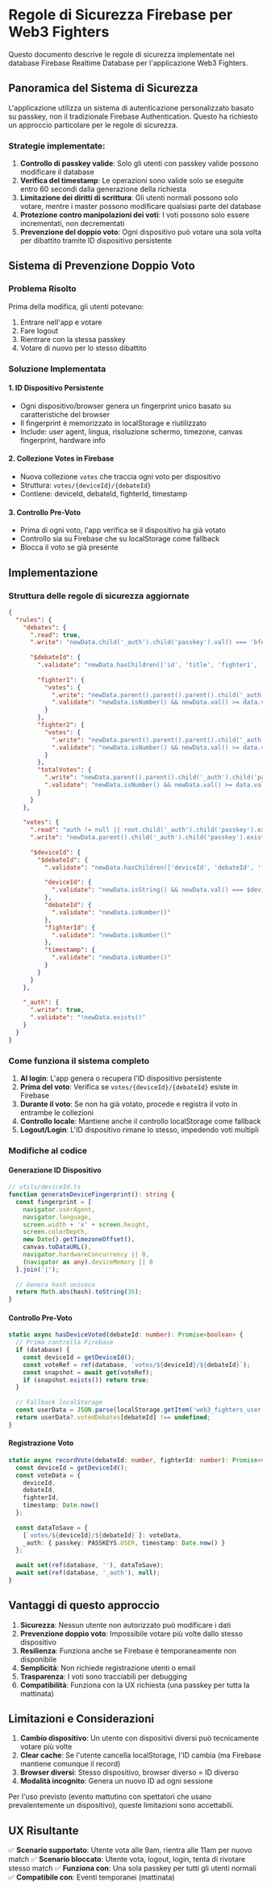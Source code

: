 # Regole di Sicurezza Firebase per Web3 Fighters

Questo documento descrive le regole di sicurezza implementate nel database Firebase Realtime Database per l'applicazione Web3 Fighters.

## Panoramica del Sistema di Sicurezza

L'applicazione utilizza un sistema di autenticazione personalizzato basato su passkey, non il tradizionale Firebase Authentication. Questo ha richiesto un approccio particolare per le regole di sicurezza.

### Strategie implementate:

1. **Controllo di passkey valide**: Solo gli utenti con passkey valide possono modificare il database
2. **Verifica del timestamp**: Le operazioni sono valide solo se eseguite entro 60 secondi dalla generazione della richiesta
3. **Limitazione dei diritti di scrittura**: Gli utenti normali possono solo votare, mentre i master possono modificare qualsiasi parte del database
4. **Protezione contro manipolazioni dei voti**: I voti possono solo essere incrementati, non decrementati
5. **Prevenzione del doppio voto**: Ogni dispositivo può votare una sola volta per dibattito tramite ID dispositivo persistente

## Sistema di Prevenzione Doppio Voto

### Problema Risolto
Prima della modifica, gli utenti potevano:
1. Entrare nell'app e votare
2. Fare logout
3. Rientrare con la stessa passkey
4. Votare di nuovo per lo stesso dibattito

### Soluzione Implementata

#### 1. ID Dispositivo Persistente
- Ogni dispositivo/browser genera un fingerprint unico basato su caratteristiche del browser
- Il fingerprint è memorizzato in localStorage e riutilizzato
- Include: user agent, lingua, risoluzione schermo, timezone, canvas fingerprint, hardware info

#### 2. Collezione Votes in Firebase
- Nuova collezione `votes` che traccia ogni voto per dispositivo
- Struttura: `votes/{deviceId}/{debateId}`
- Contiene: deviceId, debateId, fighterId, timestamp

#### 3. Controllo Pre-Voto
- Prima di ogni voto, l'app verifica se il dispositivo ha già votato
- Controllo sia su Firebase che su localStorage come fallback
- Blocca il voto se già presente

## Implementazione

### Struttura delle regole di sicurezza aggiornate

```json
{
  "rules": {
    "debates": {
      ".read": true,
      ".write": "newData.child('_auth').child('passkey').val() === 'bfethcc8master' && newData.child('_auth').child('timestamp').exists() && newData.child('_auth').child('timestamp').val() > (now - 60000)",
      
      "$debateId": {
        ".validate": "newData.hasChildren(['id', 'title', 'fighter1', 'fighter2', 'status', 'totalVotes'])",
        
        "fighter1": {
          "votes": {
            ".write": "newData.parent().parent().parent().child('_auth').child('passkey').exists() && (newData.parent().parent().parent().child('_auth').child('passkey').val() === 'BFethcc8' || newData.parent().parent().parent().child('_auth').child('passkey').val() === 'bfethcc8master') && newData.parent().parent().parent().child('_auth').child('timestamp').exists() && newData.parent().parent().parent().child('_auth').child('timestamp').val() > (now - 60000)",
            ".validate": "newData.isNumber() && newData.val() >= data.val()"
          }
        },
        "fighter2": {
          "votes": {
            ".write": "newData.parent().parent().parent().child('_auth').child('passkey').exists() && (newData.parent().parent().parent().child('_auth').child('passkey').val() === 'BFethcc8' || newData.parent().parent().parent().child('_auth').child('passkey').val() === 'bfethcc8master') && newData.parent().parent().parent().child('_auth').child('timestamp').exists() && newData.parent().parent().parent().child('_auth').child('timestamp').val() > (now - 60000)",
            ".validate": "newData.isNumber() && newData.val() >= data.val()"
          }
        },
        "totalVotes": {
          ".write": "newData.parent().parent().child('_auth').child('passkey').exists() && (newData.parent().parent().child('_auth').child('passkey').val() === 'BFethcc8' || newData.parent().parent().child('_auth').child('passkey').val() === 'bfethcc8master') && newData.parent().parent().child('_auth').child('timestamp').exists() && newData.parent().parent().child('_auth').child('timestamp').val() > (now - 60000)",
          ".validate": "newData.isNumber() && newData.val() >= data.val()"
        }
      }
    },
    
    "votes": {
      ".read": "auth != null || root.child('_auth').child('passkey').exists()",
      ".write": "newData.parent().child('_auth').child('passkey').exists() && (newData.parent().child('_auth').child('passkey').val() === 'BFethcc8' || newData.parent().child('_auth').child('passkey').val() === 'bfethcc8master') && newData.parent().child('_auth').child('timestamp').exists() && newData.parent().child('_auth').child('timestamp').val() > (now - 60000)",
      
      "$deviceId": {
        "$debateId": {
          ".validate": "newData.hasChildren(['deviceId', 'debateId', 'fighterId', 'timestamp'])",
          
          "deviceId": {
            ".validate": "newData.isString() && newData.val() === $deviceId"
          },
          "debateId": {
            ".validate": "newData.isNumber()"
          },
          "fighterId": {
            ".validate": "newData.isNumber()"
          },
          "timestamp": {
            ".validate": "newData.isNumber()"
          }
        }
      }
    },
    
    "_auth": {
      ".write": true,
      ".validate": "!newData.exists()"
    }
  }
}
```

### Come funziona il sistema completo

1. **Al login**: L'app genera o recupera l'ID dispositivo persistente
2. **Prima del voto**: Verifica se `votes/{deviceId}/{debateId}` esiste in Firebase
3. **Durante il voto**: Se non ha già votato, procede e registra il voto in entrambe le collezioni
4. **Controllo locale**: Mantiene anche il controllo localStorage come fallback
5. **Logout/Login**: L'ID dispositivo rimane lo stesso, impedendo voti multipli

### Modifiche al codice

#### Generazione ID Dispositivo
```typescript
// utils/deviceId.ts
function generateDeviceFingerprint(): string {
  const fingerprint = [
    navigator.userAgent,
    navigator.language,
    screen.width + 'x' + screen.height,
    screen.colorDepth,
    new Date().getTimezoneOffset(),
    canvas.toDataURL(),
    navigator.hardwareConcurrency || 0,
    (navigator as any).deviceMemory || 0
  ].join('|');
  
  // Genera hash univoco
  return Math.abs(hash).toString(36);
}
```

#### Controllo Pre-Voto
```typescript
static async hasDeviceVoted(debateId: number): Promise<boolean> {
  // Prima controlla Firebase
  if (database) {
    const deviceId = getDeviceId();
    const voteRef = ref(database, `votes/${deviceId}/${debateId}`);
    const snapshot = await get(voteRef);
    if (snapshot.exists()) return true;
  }
  
  // Fallback localStorage
  const userData = JSON.parse(localStorage.getItem('web3_fighters_user'));
  return userData?.votedDebates[debateId] !== undefined;
}
```

#### Registrazione Voto
```typescript
static async recordVote(debateId: number, fighterId: number): Promise<void> {
  const deviceId = getDeviceId();
  const voteData = {
    deviceId,
    debateId,
    fighterId,
    timestamp: Date.now()
  };
  
  const dataToSave = {
    [`votes/${deviceId}/${debateId}`]: voteData,
    _auth: { passkey: PASSKEYS.USER, timestamp: Date.now() }
  };
  
  await set(ref(database, ''), dataToSave);
  await set(ref(database, '_auth'), null);
}
```

## Vantaggi di questo approccio

1. **Sicurezza**: Nessun utente non autorizzato può modificare i dati
2. **Prevenzione doppio voto**: Impossibile votare più volte dallo stesso dispositivo
3. **Resilienza**: Funziona anche se Firebase è temporaneamente non disponibile
4. **Semplicità**: Non richiede registrazione utenti o email
5. **Trasparenza**: I voti sono tracciabili per debugging
6. **Compatibilità**: Funziona con la UX richiesta (una passkey per tutta la mattinata)

## Limitazioni e Considerazioni

1. **Cambio dispositivo**: Un utente con dispositivi diversi può tecnicamente votare più volte
2. **Clear cache**: Se l'utente cancella localStorage, l'ID cambia (ma Firebase mantiene comunque il record)
3. **Browser diversi**: Stesso dispositivo, browser diverso = ID diverso
4. **Modalità incognito**: Genera un nuovo ID ad ogni sessione

Per l'uso previsto (evento mattutino con spettatori che usano prevalentemente un dispositivo), queste limitazioni sono accettabili.

## UX Risultante

✅ **Scenario supportato**: Utente vota alle 9am, rientra alle 11am per nuovo match
✅ **Scenario bloccato**: Utente vota, logout, login, tenta di rivotare stesso match
✅ **Funziona con**: Una sola passkey per tutti gli utenti normali
✅ **Compatibile con**: Eventi temporanei (mattinata) 